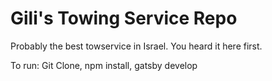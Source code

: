 # Gili's Towing Service Repo

Probably the best towservice in Israel. You heard it here first.

To run:
Git Clone, npm install, gatsby develop
